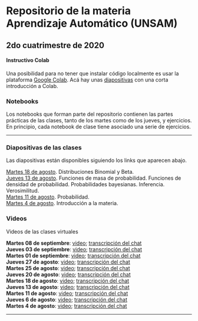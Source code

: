 # Repositorio de la materia Aprendizaje Automático (UNSAM)

## 2do cuatrimestre de 2020

#### Instructivo Colab

Una posibilidad para no tener que instalar código localmente es usar la plataforma [Google Colab](https://colab.research.google.com). Acá hay unas [diapositivas](https://drive.google.com/file/d/1QfcxTrgpElsFVkpLeImfKnxc2EJzZg2J/view?usp=sharing) con una corta introducción a Colab.

### Notebooks

Los notebooks que forman parte del repositorio contienen las partes prácticas de las clases, tanto de los martes como de los jueves, y ejercicios. En principio, cada notebook de clase tiene asociado una serie de ejercicios.

***

### Diapositivas de las clases

Las diapositivas están disponibles siguiendo los links que aparecen abajo.

[Martes 18 de agosto](https://drive.google.com/file/d/1HlCfM2AZts8A_mVQGwNOs329WcGNNqLO/view?usp=sharing). Distribuciones Binomial y Beta.</br>
[Jueves 13 de agosto](https://drive.google.com/file/d/1-dzjoESbe3Zx2tmAdrAX6WcGl2Hue0sh/view?usp=sharing). Funciones de masa de probabilidad. Funciones de densidad de probabilidad. Probabilidades bayesianas. Inferencia. Verosimilitud.</br>
[Martes 11 de agosto](https://drive.google.com/file/d/1vcbxPLoSx-BwM1UsM2hZ46JCeXDEiSAW/view?usp=sharing). Probabilidad. </br>
[Martes 4 de agosto](https://drive.google.com/file/d/1xXvc_jrgUXyAgCbXTO26PSla8CApclxY/view?usp=sharing). Introducción a la materia.

### Videos

Videos de las clases virtuales

__Martes 08 de septiembre__: [video](https://drive.google.com/file/d/1vv9bOE6MOXYKq0uqSCL2zp5gog8lwoTh/view?usp=sharing);
[transcripción del chat](https://drive.google.com/file/d/1lmIJl-5YfKBRqiKQaecQq4ttc0GtTEHH/view?usp=sharing)</br>
__Jueves 03 de septiembre__: [video](https://drive.google.com/file/d/1jXjqj9z4Lwgfv3BADxV2qRDU5dMWBGxw/view?usp=sharing);
[transcripción del chat](https://drive.google.com/file/d/1h9N7XXlNL0SRl3J4FS9wlCH-tifYsVxG/view?usp=sharing)</br>
__Martes 01 de septiembre__: [video](https://drive.google.com/file/d/1lIHehpA4Mlxgk8Qv6QYUodgFAcMoz3wT/view?usp=sharing);
[transcripción del chat](https://drive.google.com/file/d/1TtBgYN_OIXAcADVZoxiziNsAhAWY7963/view?usp=sharing)</br>
__Jueves 27 de agosto__: [video](https://drive.google.com/file/d/1tQM7A_SJ6_Dg3XF60B1RP7M5-Ms_5mFw/view?usp=sharing);
[transcripción del chat](https://drive.google.com/file/d/1zamiQ08y3J3Sbg5Ftl_o_fkKFi-FUfBe/view?usp=sharing)</br>
__Martes 25 de agosto__: [video](https://drive.google.com/file/d/1vy4aw0hD7uHDgte2nu3mLCGHYMWxjyhi/view?usp=sharing);
[transcripción del chat](https://drive.google.com/file/d/1ee0_Hk9SaPNPSJXK--X14tAVV28m0486/view?usp=sharing)</br>
__Jueves 20 de agosto__: [video](https://drive.google.com/file/d/17DEpvA60lWGa3mevUzwctTutdiKfOCUh/view?usp=sharing);
[transcripción del chat](https://drive.google.com/file/d/1jeWURqMs84PDFrXhNw32_9Vfe2M-ggUs/view?usp=sharing)</br>
__Martes 18 de agosto__: [video](https://drive.google.com/file/d/1KTVc6UhtN8-ax6rJ3E8ZcwaMKBlXY_Ap/view?usp=sharing);
[transcripción del chat](https://drive.google.com/file/d/1xiG379fqCFMPLNfSRvcjydzAof6DZjhL/view?usp=sharing)</br>
__Jueves 13 de agosto__: [video](https://drive.google.com/file/d/1Uy4Y268G2Bm84s9vtKA3R8YOuKICZEty/view?usp=sharing); [transcripción del chat](https://drive.google.com/file/d/1VjrFvznWL8G0a6mygrKgj9NROFCMgeno/view?usp=sharing)</br>
__Martes 11 de agosto__: [video](https://drive.google.com/file/d/13YULte6knU0TUDcm9t6aspVUV5I6MNhW/view?usp=sharing);
[transcripción del chat](https://drive.google.com/file/d/1OOpHYc4scfQhmz0BAtK-y3r0HeBz1ksA/view?usp=sharing)</br>
__Jueves 6 de agosto__: [video](https://drive.google.com/file/d/1dTzbWaotU1qYbSCyggflRDQgJ85zdNI5/view);
[transcripción del chat](https://drive.google.com/file/d/1N3kGdcUvLy2zrNdYeHWcwWzdfCT_YskN/view)</br>
__Martes 4 de agosto__: [video](https://drive.google.com/file/d/1NgpmD6cZlC9Nj4VNWVxyOiagCXz1j_re/view);
[transcripción del chat](https://drive.google.com/file/d/1AZd_LivN1sdE1QXK9heAAUDvEyG0THRw/view)

---
